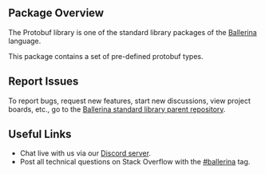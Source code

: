## Package Overview

The Protobuf library is one of the standard library packages of the <a target="_blank" href="https://ballerina.io/">Ballerina</a> language.

This package contains a set of pre-defined protobuf types.

## Report Issues

To report bugs, request new features, start new discussions, view project boards, etc., go to the <a target="_blank" href="https://github.com/ballerina-platform/ballerina-standard-library">Ballerina standard library parent repository</a>.
## Useful Links

- Chat live with us via our <a target="_blank" href="https://discord.gg/ballerinalang">Discord server</a>.
- Post all technical questions on Stack Overflow with the <a target="_blank" href="https://stackoverflow.com/questions/tagged/ballerina">#ballerina</a> tag.
